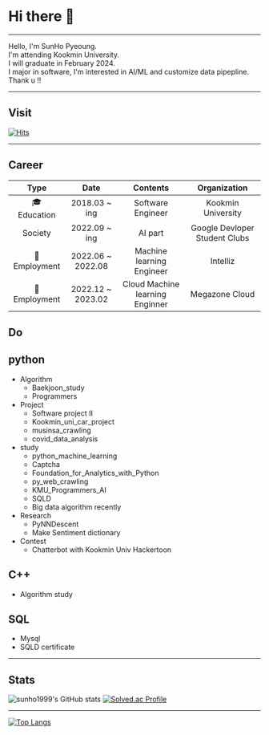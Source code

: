 # Hi there 👋
---
Hello, I'm SunHo Pyeoung.<br>
I'm attending Kookmin University.<br>
I will graduate in February 2024.<br>
I major in software, I'm interested in AI/ML and customize data pipepline. <br>
Thank u !!
***
## Visit
[![Hits](https://hits.seeyoufarm.com/api/count/incr/badge.svg?url=https%3A%2F%2Fgithub.com%2Fsunho1999&count_bg=%2379C83D&title_bg=%23555555&icon=piwigo.svg&icon_color=%23EFE9E3&title=sun&edge_flat=false)](https://hits.seeyoufarm.com)
***

## Career

Type | Date | Contents | Organization
:---:|:---:|:---:|:---:
🎓 Education| 2018.03 ~ ing| Software Engineer | Kookmin University
Society | 2022.09 ~ ing | AI part | Google Devloper Student Clubs
🏢 Employment | 2022.06 ~ 2022.08 | Machine learning Engineer | Intelliz 
🏢 Employment | 2022.12 ~ 2023.02 | Cloud Machine learning Enginner | Megazone Cloud
 
## Do

python
  ---
  + Algorithm
    + Baekjoon_study
    + Programmers
  + Project
    + Software project II
    + Kookmin_uni_car_project
    + musinsa_crawling
    + covid_data_analysis
  + study
    + python_machine_learning
    + Captcha
    + Foundation_for_Analytics_with_Python
    + py_web_crawling
    + KMU_Programmers_AI 
    + SQLD
    + Big data algorithm recently
  + Research
    + PyNNDescent
    + Make Sentiment dictionary 
  + Contest
    + Chatterbot with Kookmin Univ Hackertoon

C++
---
  + Algorithm study

SQL
---
  + Mysql
  + SQLD certificate
***
## Stats
![sunho1999's GitHub stats](https://github-readme-stats.vercel.app/api?username=sunho1999&show_icons=true&theme=radical&hide=prs,contribs) 
[![Solved.ac Profile](http://mazassumnida.wtf/api/v2/generate_badge?boj=wmfrlek1107)](https://solved.ac/wmfrlek1107/)

***

[![Top Langs](https://github-readme-stats.vercel.app/api/top-langs/?username=sunho1999&layout=compact)](https://github.com/sunho1999/github-readme-stats)




